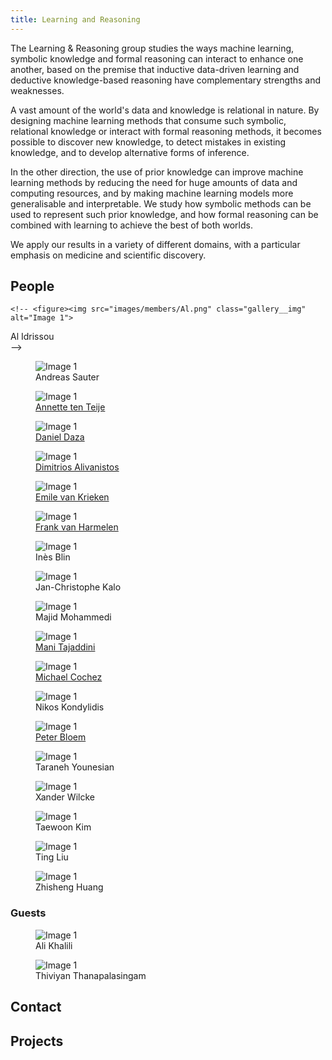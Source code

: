 ```yaml
---
title: Learning and Reasoning
---
```




The Learning & Reasoning group studies the ways machine learning, symbolic knowledge and formal reasoning can interact to enhance one another, based on the premise that inductive data-driven learning and deductive knowledge-based reasoning have complementary strengths and weaknesses.

A vast amount of the world's data and knowledge is relational in nature. By designing machine learning methods that consume such symbolic, relational knowledge or interact with formal reasoning methods, it becomes possible to discover new knowledge, to detect mistakes in existing knowledge, and to develop alternative forms of inference.

In the other direction, the use of prior knowledge can improve machine learning methods by reducing the need for huge amounts of data and computing resources, and by making machine learning models more generalisable and interpretable. We study how symbolic methods can be used to represent such prior knowledge, and how formal reasoning can be combined with learning to achieve the best of both worlds.

We apply our results in a variety of different domains, with a particular emphasis on medicine and scientific discovery.


## People


<div class=gallery>

    <!-- <figure><img src="images/members/Al.png" class="gallery__img" alt="Image 1">
<figcaption>Al Idrissou</figcaption>
    </figure> -->
<figure><img src="images/members/Andreas.png" class="gallery__img" alt="Image 1">
<figcaption>Andreas Sauter</figcaption>
    </figure><figure><img src="images/members/Annette.jpg" class="gallery__img" alt="Image 1">
<figcaption><a href="https://www.cs.vu.nl/~annette/">Annette ten Teije</a></figcaption>
    </figure><figure><img src="images/members/Daniel.png" class="gallery__img" alt="Image 1">
<figcaption><a href="https://dfdazac.github.io/">Daniel Daza</a></figcaption>
    </figure><figure><img src="images/members/Dimitris.png" class="gallery__img" alt="Image 1">
<figcaption><a href="https://dimitrisalivas.github.io/">Dimitrios Alivanistos</a></figcaption>
    </figure><figure><img src="images/members/Emile.jpg" class="gallery__img" alt="Image 1">
<figcaption><a href="https://emilevankrieken.com/">Emile van Krieken</a></figcaption>
    </figure><figure><img src="images/members/Frank.jpg" class="gallery__img" alt="Image 1">
<figcaption><a href="https://www.cs.vu.nl/~frankh/">Frank van Harmelen</a></figcaption>
    </figure><figure><img src="images/members/Ines.png" class="gallery__img" alt="Image 1">
<figcaption>Inès Blin</figcaption>
    </figure><figure><img src="images/members/JC.png" class="gallery__img" alt="Image 1">
<figcaption>Jan-Christophe Kalo</figcaption>
    </figure><figure><img src="images/members/Majid.png" class="gallery__img" alt="Image 1">
<figcaption>Majid Mohammedi</figcaption>
    </figure><figure><img src="images/members/Mani.png" class="gallery__img" alt="Image 1">
<figcaption><a href="https://www.tudelft.nl/ewi/over-de-faculteit/afdelingen/intelligent-systems/interactive-intelligence/people/current-group-members/mani-tajaddini">Mani Tajaddini</a></figcaption>
    </figure><figure><img src="images/members/Michael.jpg" class="gallery__img" alt="Image 1">
<figcaption><a href="https://www.cochez.nl/">Michael Cochez</a></figcaption>
    </figure><figure><img src="images/members/Nikos.png" class="gallery__img" alt="Image 1">
<figcaption>Nikos Kondylidis</figcaption>
    </figure><figure><img src="images/members/Peter.jpg" class="gallery__img" alt="Image 1">
<figcaption><a href="http://peterbloem.nl/">Peter Bloem</a></figcaption>
    </figure><figure><img src="images/members/Taraneh.png" class="gallery__img" alt="Image 1">
<figcaption>Taraneh Younesian</figcaption>
    </figure><figure><img src="images/members/Xander-Wilcke.jpg" class="gallery__img" alt="Image 1">
<figcaption>Xander Wilcke</figcaption>
    </figure>
<figure><img src="images/members/no_picture.svg" class="gallery__img" alt="Image 1">
<figcaption>Taewoon Kim</figcaption>
    </figure>
<figure><img src="images/members/no_picture.svg" class="gallery__img" alt="Image 1">
<figcaption>Ting Liu</figcaption>
    </figure>
<figure><img src="images/members/Zhisheng-Huang.jpg" class="gallery__img" alt="Image 1">
<figcaption>Zhisheng Huang</figcaption>
    </figure>
</div>

### Guests ###

<div class=gallery>
    <figure><img src="images/members/no_picture.svg" class="gallery__img" alt="Image 1">
<figcaption>Ali Khalili</figcaption>
    </figure>
    <figure><img src="images/members/no_picture.svg" class="gallery__img" alt="Image 1">
<figcaption>Thiviyan Thanapalasingam</figcaption>
    </figure>
</div>

## Contact

## Projects

